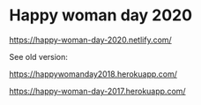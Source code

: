 # Happy woman day 2020

https://happy-woman-day-2020.netlify.com/

See old version:

https://happywomanday2018.herokuapp.com/

https://happy-woman-day-2017.herokuapp.com/
